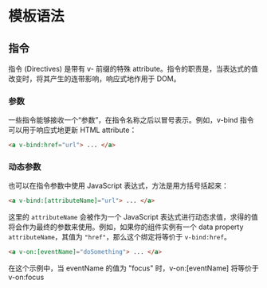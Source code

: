 # 模板语法

## 指令
指令 (Directives) 是带有 v- 前缀的特殊 attribute。指令的职责是，当表达式的值改变时，将其产生的连带影响，响应式地作用于 DOM。

### 参数
一些指令能够接收一个“参数”，在指令名称之后以冒号表示。例如，v-bind 指令可以用于响应式地更新 HTML attribute：
```html
<a v-bind:href="url"> ... </a>
```

### 动态参数
也可以在指令参数中使用 JavaScript 表达式，方法是用方括号括起来：
```html
<a v-bind:[attributeName]="url"> ... </a>
```
这里的 `attributeName` 会被作为一个 JavaScript 表达式进行动态求值，求得的值将会作为最终的参数来使用。例如，如果你的组件实例有一个 data property `attributeName`，其值为 `"href"`，那么这个绑定将等价于 `v-bind:href`。
```html
<a v-on:[eventName]="doSomething"> ... </a>
```
在这个示例中，当 eventName 的值为 "focus" 时，v-on:[eventName] 将等价于 v-on:focus